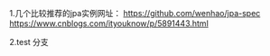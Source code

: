 1.几个比较推荐的jpa实例网址：
    https://github.com/wenhao/jpa-spec
    https://www.cnblogs.com/ityouknow/p/5891443.html

2.test 分支